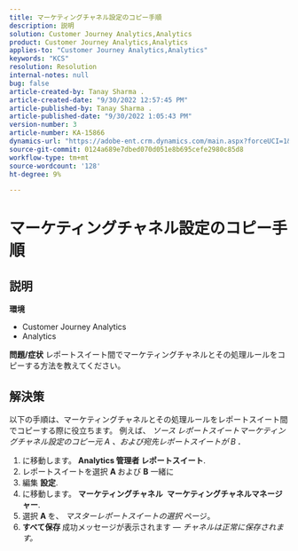 ```yaml
---
title: マーケティングチャネル設定のコピー手順
description: 説明
solution: Customer Journey Analytics,Analytics
product: Customer Journey Analytics,Analytics
applies-to: "Customer Journey Analytics,Analytics"
keywords: "KCS"
resolution: Resolution
internal-notes: null
bug: false
article-created-by: Tanay Sharma .
article-created-date: "9/30/2022 12:57:45 PM"
article-published-by: Tanay Sharma .
article-published-date: "9/30/2022 1:05:43 PM"
version-number: 3
article-number: KA-15866
dynamics-url: "https://adobe-ent.crm.dynamics.com/main.aspx?forceUCI=1&pagetype=entityrecord&etn=knowledgearticle&id=bab66c76-bf40-ed11-9db1-0022480868ff"
source-git-commit: 0124a689e7dbed070d051e8b695cefe2980c85d8
workflow-type: tm+mt
source-wordcount: '128'
ht-degree: 9%

---
```


# マーケティングチャネル設定のコピー手順

## 説明

<b>環境</b>
- Customer Journey Analytics
- Analytics



<b>問題/症状</b>
レポートスイート間でマーケティングチャネルとその処理ルールをコピーする方法を教えてください。


## 解決策


以下の手順は、マーケティングチャネルとその処理ルールをレポートスイート間でコピーする際に役立ちます。 例えば、 *ソース<b> </b>レポートスイート&#x200B;*マーケティングチャネル設定のコピー元* A *、および*&#x200B;宛先レポートスイート&#x200B;*が* B <b>*.</b>

1. に移動します。 <b>Analytics </b> <b>管理者 </b> <b>レポートスイート</b>.
2. レポートスイートを選択 <b>A </b>および <b>B</b> 一緒に
3. 編集 <b>設定</b>.
4. に移動します。 <b>マーケティングチャネル </b> <b>マーケティングチャネルマネージャー</b>.
5. 選択 <b>A </b>を、 *マスターレポートスイートの選択* ページ。
6. <b>すべて保存 </b> 成功メッセージが表示されます — *チャネルは正常に保存されます。*



